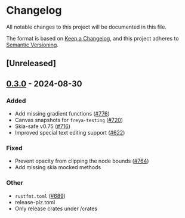 # Changelog
All notable changes to this project will be documented in this file.

The format is based on [Keep a Changelog](https://keepachangelog.com/en/1.0.0/),
and this project adheres to [Semantic Versioning](https://semver.org/spec/v2.0.0.html).

## [Unreleased]

## [0.3.0](https://github.com/marc2332/freya/compare/freya-engine-v0.2.2...freya-engine-v0.3.0) - 2024-08-30

### Added
- Add missing gradient functions ([#776](https://github.com/marc2332/freya/pull/776))
- Canvas snapshots for `freya-testing` ([#720](https://github.com/marc2332/freya/pull/720))
- Skia-safe v0.75 ([#716](https://github.com/marc2332/freya/pull/716))
- Improved special text editing support ([#622](https://github.com/marc2332/freya/pull/622))

### Fixed
- Prevent opacity from clipping the node bounds ([#764](https://github.com/marc2332/freya/pull/764))
- Add missing skia mocked methods

### Other
- `rustfmt.toml` ([#689](https://github.com/marc2332/freya/pull/689))
- release-plz.toml
- Only release crates under /crates
